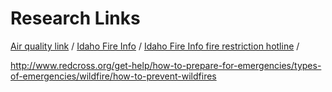 # Research Links


[Air quality link](https://airnow.gov/) / 
[Idaho Fire Info](http://www.idahofireinfo.com/search/label/Eastern) / 
[Idaho Fire Info fire restriction hotline](1-844-433-4737) / 

http://www.redcross.org/get-help/how-to-prepare-for-emergencies/types-of-emergencies/wildfire/how-to-prevent-wildfires
